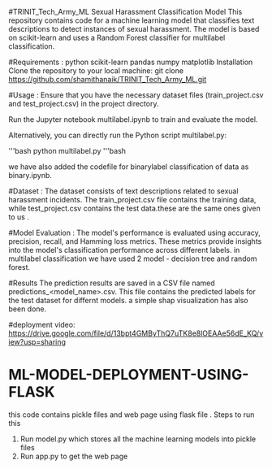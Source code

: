 


#TRINIT_Tech_Army_ML
Sexual Harassment Classification Model This repository contains code for a machine learning model that classifies text descriptions to detect instances of sexual harassment. The model is based on scikit-learn and uses a Random Forest classifier for multilabel classification.

#Requirements :
python scikit-learn pandas numpy matplotlib Installation Clone the repository to your local machine: git clone https://github.com/shamithanaik/TRINIT_Tech_Army_ML.git

#Usage :
Ensure that you have the necessary dataset files (train_project.csv and test_project.csv) in the project directory.

Run the Jupyter notebook multilabel.ipynb to train and evaluate the model.

Alternatively, you can directly run the Python script multilabel.py:

'''bash python multilabel.py '''bash

we have also added the codefile for binarylabel classification of data as binary.ipynb.

#Dataset :
The dataset consists of text descriptions related to sexual harassment incidents. The train_project.csv file contains the training data, while test_project.csv contains the test data.these are the same ones given to us .

#Model Evaluation :
The model's performance is evaluated using accuracy, precision, recall, and Hamming loss metrics. These metrics provide insights into the model's classification performance across different labels. in multilabel classification we have used 2 model - decision tree and random forest.

#Results 
The prediction results are saved in a CSV file named predictions_<model_name>.csv. This file contains the predicted labels for the test dataset for differnt models. a simple shap visualization has also been done.

#deployment video:
https://drive.google.com/file/d/13bpt4GMByThQ7uTK8e8lOEAAe56dE_KQ/view?usp=sharing


# ML-MODEL-DEPLOYMENT-USING-FLASK
this code contains pickle files and web page using flask file .
Steps to run this
1) Run model.py which stores all the machine learning models into pickle files
2) Run app.py to get the web page
